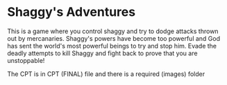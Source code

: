 # Shaggy's Adventures
This is a game where you control shaggy and try to dodge attacks thrown out by mercanaries. Shaggy's powers have become too powerful and God has sent the world's most powerful beings to try and stop him. Evade the deadly attempts to kill Shaggy and fight back to prove that you are unstoppable!

The CPT is in CPT (FINAL) file and there is a required (images) folder
